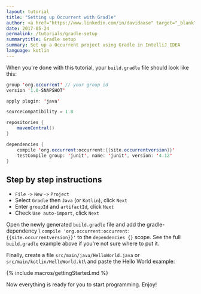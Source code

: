 ```yaml
---
layout: tutorial
title: "Setting up Occurrent with Gradle"
author: <a href="https://www.linkedin.com/in/davidaase" target="_blank">David Åse</a>
date: 2017-05-24
permalink: /tutorials/gradle-setup
summarytitle: Gradle setup
summary: Set up a Occurrent project using Gradle in IntelliJ IDEA
language: kotlin
---
```


When you're done with this tutorial, your `build.gradle` file
should look like this:

~~~java
group 'org.occurrent' // your group id
version '1.0-SNAPSHOT'

apply plugin: 'java'

sourceCompatibility = 1.8

repositories {
    mavenCentral()
}

dependencies {
    compile 'org.occurrent:occurrent:{{site.occurrentversion}}'
    testCompile group: 'junit', name: 'junit', version: '4.12'
}
~~~

<h2 id="intellij">Step by step instructions</h2>

* `File` `->` `New` `->` `Project`
* Select `Gradle` then `Java` (or `Kotlin`), click `Next`
* Enter `groupId` and `artifactId`, click `Next`
* Check `Use auto-import`, click `Next`

Open the newly generated `build.gradle` file and add the gradle-dependency \\
`compile 'org.occurrent:occurrent:{{site.occurrentversion}}'` to the `dependencies {}` scope.
See the full `build.gradle` example above if you're not sure where to put it.

Finally, create a file `src/main/java/HelloWorld.java` or `src/main/kotlin/HelloWorld.kt`\\
and paste the Hello World example:

{% include macros/gettingStarted.md %}

Now everything is ready for you to start programming. Enjoy!
